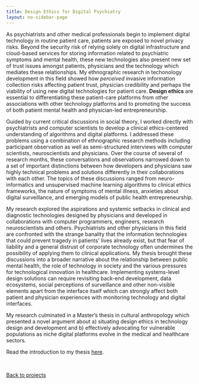 ```yaml
---
title: Design Ethics for Digital Psychiatry
layout: no-sidebar-page
---
```


As psychiatrists and other medical professionals begin to implement digital technology in routine patient care, patients are exposed to novel privacy risks. Beyond the security risk of relying solely on digital infrastructure and cloud-based services for storing information related to psychiatric symptoms and mental health, these new technologies also present new set of trust issues amongst patients, physicians and the technology which mediates these relationships. My ethnographic research in techonology development in this field showed how _perceived_ invasive information collection risks affecting patient trust, physician credibility and perhaps the viability of using new digital technologies for patient care. **Design ethics** are essential to differentiating these patient-care platforms from other associations with other technology platforms and to promoting the success of both patient mental health and physician-led entrepreneurship.

Guided by current critical discussions in social theory, I worked directly with psychiatrists and computer scientists to develop a clinical ethics-centered understanding of algorithms and digital platforms. I addressed these problems using a combination of ethnographic research methods including participant observation as well as semi-structured interviews with computer scientists, neuroscientists and physicians. Over the course of several of research months, these conversations and observations narrowed down to a set of important distinctions between how developers and physicians saw highly technical problems and solutions differently in their collaborations with each other. The topics of these discussions ranged from neuro-informatics and unsupervised machine learning algorithms to clinical ethics frameworks, the nature of symptoms of mental illness, anxieties about digital surveillance, and emerging models of public health entrepreneurship.

My research explored the aspirations and systemic setbacks in clinical and diagnostic technologies designed by physicians and developed in collaborations with computer programmers, engineers, research neuroscientists and others. Psychiatrists and other physicians in this field are confronted with the strange banality that the information technologies that could prevent tragedy in patients' lives already exist, but that fear of liability and a general distrust of corporate technology often undermines the possibility of applying them to clinical applications. My thesis brought these discussions into a broader narrative about the relationship between public mental health, the role of technology in society and the various pressures for technological innovation in healthcare. Implementing systems-level design solutions can require revisiting back-end development, data ecosystems, social perceptions of surveillance and other non-visible elements apart from the interface itself which can strongly affect both patient and physician experiences with monitoring technology and digital interfaces.

My research culminated in a Master’s thesis in cultural anthropology which presented a novel argument about a) situating design ethics in technology design and development and b) effectively advocating for vulnerable populations as niche digital platforms evolve in the medical and healthcare sectors.

Read the introduction to my thesis [here](/assets/bailey_writing_sample_MA_3-11-18.pdf).

<br>

[Back to projects](../)
